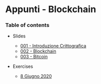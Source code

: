 # Appunti - Blockchain

### Table of contents

- Slides
  - [001 - Introduzione Crittografica](001%20-%20Introduzione%20crittografica.md)
  - [002 - Blockchain](002%20-%20Blockchain.md)
  - [003 - Bitcoin](003%20-%20Bitcoin.md)

- Exercises
  - [8 Giugno 2020](Es%20-%208%20Giugno%202020.md)


